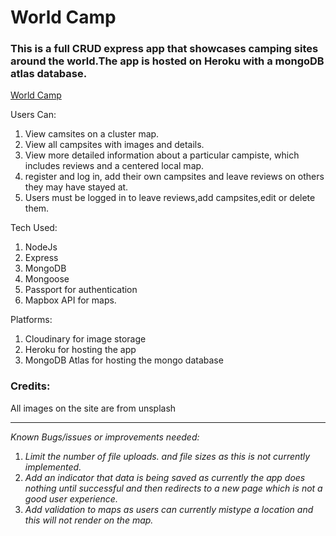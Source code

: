 # World Camp


### This is a full CRUD express app that showcases camping sites around the world.The app is hosted on Heroku with a mongoDB atlas database.
[World Camp](https://secret-springs-92057.herokuapp.com/)



Users Can:

1. View camsites on a cluster map.
2. View all campsites with images and details.
3. View more detailed information about a particular campiste, which includes reviews and a centered local map.
4. register and log in, add their own campsites and leave reviews on others they may have stayed at.
5. Users must be logged in to leave reviews,add campsites,edit or delete them.



Tech Used:
1. NodeJs
2. Express
3. MongoDB
4. Mongoose
5. Passport for authentication
6. Mapbox API for maps.


Platforms:
1. Cloudinary for image storage
2. Heroku for hosting the app
3. MongoDB Atlas for hosting the mongo database

### Credits:

All images on the site are from unsplash


---

*Known Bugs/issues or improvements needed:*
1. *Limit the number of file uploads. and file sizes as this is not currently implemented.*
2. *Add an indicator that data is being saved as currently the app does nothing until successful and then redirects to a new page which is not a good user experience.*
3. *Add validation to maps as users can currently mistype a location and this will not render on the map.*
